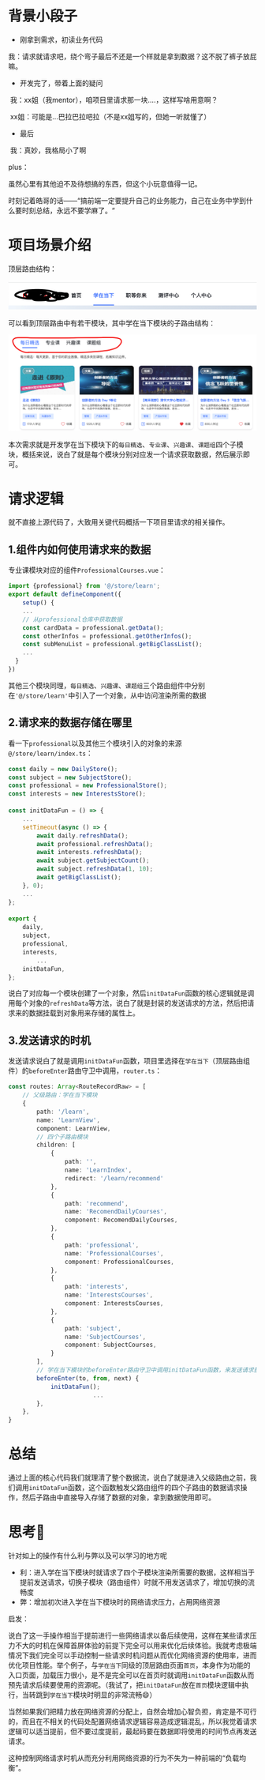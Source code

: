 # 背景小段子

* 刚拿到需求，初读业务代码

​	我：请求就请求吧，绕个弯子最后不还是一个样就是拿到数据？这不脱了裤子放屁嘛。

* 开发完了，带着上面的疑问

​	我：xx姐（我mentor），咱项目里请求那一块....，这样写啥用意啊？

​	xx姐：可能是...巴拉巴拉吧拉（不是xx姐写的，但她一听就懂了）

* 最后

​	我：真妙，我格局小了啊

plus：

虽然心里有其他迫不及待想搞的东西，但这个小玩意值得一记。

时刻记着皓哥的话——“搞前端一定要提升自己的业务能力，自己在业务中学到什么要时刻总结，永远不要学麻了。“





# 项目场景介绍

顶层路由结构：

![顶层路由结构](./记录img/顶层路由结构.png)

可以看到顶层路由中有若干模块，其中学在当下模块的子路由结构：

![学在当下模块路由结构](./记录img/学在当下模块路由结构.png)

本次需求就是开发学在当下模块下的`每日精选`、`专业课`、`兴趣课`、`课题组`四个子模块，概括来说，说白了就是每个模块分别对应发一个请求获取数据，然后展示即可。





# 请求逻辑

就不直接上源代码了，大致用关键代码概括一下项目里请求的相关操作。



## 1.组件内如何使用请求来的数据

专业课模块对应的组件`ProfessionalCourses.vue`：

~~~typescript
import {professional} from '@/store/learn';
export default defineComponent({
	setup() {
    ...
    // 从professional仓库中获取数据
    const cardData = professional.getData();
    const otherInfos = professional.getOtherInfos();
    const subMenuList = professional.getBigClassList();
    ...
  }
})
~~~

其他三个模块同理，`每日精选`、`兴趣课`、`课题组`三个路由组件中分别在`'@/store/learn'`中引入了一个对象，从中访问渲染所需的数据

## 2.请求来的数据存储在哪里

看一下`professional`以及其他三个模块引入的对象的来源`@/store/learn/index.ts`：

~~~typescript
const daily = new DailyStore();
const subject = new SubjectStore();
const professional = new ProfessionalStore();
const interests = new InterestsStore();

const initDataFun = () => {
  	...
    setTimeout(async () => {
        await daily.refreshData();
        await professional.refreshData();
        await interests.refreshData();
        await subject.getSubjectCount();
        await subject.refreshData(1, 10);
        await getBigClassList();
    }, 0);
  	...
};
  
export {
    daily,
    subject,
    professional,
    interests,
		...
    initDataFun,
};
~~~

说白了对应每一个模块创建了一个对象，然后`initDataFun`函数的核心逻辑就是调用每个对象的`refreshData`等方法，说白了就是封装的发送请求的方法，然后把请求来的数据挂载到对象用来存储的属性上。



## 3.发送请求的时机

发送请求说白了就是调用`initDataFun`函数，项目里选择在`学在当下`（顶层路由组件）的`beforeEnter`路由守卫中调用，`router.ts`：

~~~typescript
const routes: Array<RouteRecordRaw> = [
  	// 父级路由：学在当下模块
    {
        path: '/learn',
        name: 'LearnView',
        component: LearnView,
      	// 四个子路由模块
        children: [
            {
                path: '',
                name: 'LearnIndex',
                redirect: '/learn/recommend'
            },
            {
                path: 'recommend',
                name: 'RecomendDailyCourses',
                component: RecomendDailyCourses,
            },
            {
                path: 'professional',
                name: 'ProfessionalCourses',
                component: ProfessionalCourses,
            },
            {
                path: 'interests',
                name: 'InterestsCourses',
                component: InterestsCourses,
            },
            {
                path: 'subject',
                name: 'SubjectCourses',
                component: SubjectCourses,
            }
        ],
      	// 学在当下模块的beforeEnter路由守卫中调用initDataFun函数，来发送请求获取数据
        beforeEnter(to, from, next) {
            initDataFun();
						...
        },
    },
}
~~~





# 总结

通过上面的核心代码我们就理清了整个数据流，说白了就是进入父级路由之前，我们调用`initDataFun`函数，这个函数触发父路由组件的四个子路由的数据请求操作，然后子路由中直接导入存储了数据的对象，拿到数据使用即可。





# 思考🤔

针对如上的操作有什么利与弊以及可以学习的地方呢

* 利：进入学在当下模块时就请求了四个子模块渲染所需要的数据，这样相当于提前发送请求，切换子模块（路由组件）时就不用发送请求了，增加切换的流畅度
* 弊：增加初次进入学在当下模块时的网络请求压力，占用网络资源

启发：

​	说白了这一手操作相当于提前进行一些网络请求以备后续使用，这样在某些请求压力不大的时机在保障首屏体验的前提下完全可以用来优化后续体验。我就考虑极端情况下我们完全可以手动控制一些请求时机问题从而优化网络资源的使用率，进而优化项目性能。举个例子，与`学在当下`同级的顶层路由页面`首页`，本身作为功能的入口页面，加载压力很小，是不是完全可以在首页时就调用`initDataFun`函数从而预先请求后续要使用的资源呢。（我试了，把`initDataFun`放在`首页`模块逻辑中执行，当转跳到`学在当下`模块时明显的非常流畅😄）

​	当然如果我们把精力放在网络资源的分配上，自然会增加心智负担，肯定是不可行的，而且在不相关的代码处配置网络请求逻辑容易造成逻辑混乱，所以我觉着请求逻辑可以适当提前，但不要过度提前，最起码要在数据即将使用的时间节点再发送请求。

​	这种控制网络请求时机从而充分利用网络资源的行为不失为一种前端的“负载均衡”。